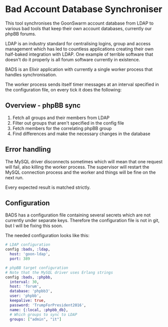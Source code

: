 Bad Account Database Synchroniser
=================================

This tool synchronises the GoonSwarm account database from LDAP to various bad
tools that keep their own account databases, currently our phpBB forums.

LDAP is an industry standard for centralising logins, group and access management
which has led to countless applications creating their own half-baked integration
with LDAP. One example of terrible software that doesn't do it properly is all
forum software currently in existence.

BADS is an Elixir application with currently a single worker process that handles
synchronisation.

The worker process sends itself timer messages at an interval specified in the
configuration file, on every tick it does the following:

## Overview - phpBB sync

1. Fetch all groups and their members from LDAP
2. Filter out groups that aren't specified in the config file
3. Fetch members for the correlating phpBB group
4. Find differences and make the necessary changes in the database

## Error handling

The MySQL driver disconnects sometimes which will mean that one request will fail,
also killing the worker process. The supervisor will restart the MySQL connection
process and the worker and things will be fine on the next run.

Every expected result is matched strictly.

## Configuration

BADS has a configuration file containing several secrets which are not currently
under separate keys. Therefore the configuration file is not in git, but I will
be fixing this soon.

The needed configuration looks like this:

```elixir
# LDAP configuration
config :bads, :ldap,
  host: 'goon-ldap',
  port: 389

# phpBB target configuration
# Note that the MySQL driver uses Erlang strings
config :bads, :phpbb,
  interval: 30,
  host: 'forum',
  database: 'phpbb3',
  user: 'phpbb',
  keepalive: true,
  password: 'TrumpForPresident2016',
  name: {:local, :phpbb_db},
  # Which groups to sync to LDAP
  groups: ["admin", "it"]
```
